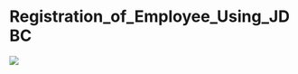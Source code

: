 # Registration_of_Employee_Using_JDBC


![](https://assets.moneymax.ph/blog/ph_PH/wp-content/uploads/2019/02/28113108/Moneymax_Employee_Registration_Philippines.jpg)
